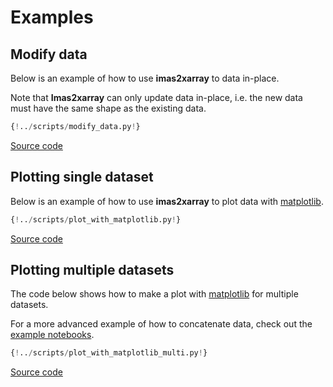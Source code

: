 # Examples

## Modify data

Below is an example of how to use **imas2xarray** to data in-place.

Note that **Imas2xarray** can only update data in-place, i.e. the new data must have the same shape as the existing data.

```python
{!../scripts/modify_data.py!}
```

[Source code](https://github.com/duqtools/imas2xarray/tree/main/scripts/modify_data.py)

## Plotting single dataset

Below is an example of how to use **imas2xarray** to plot data with [matplotlib](https://matplotlib.org/).

```python
{!../scripts/plot_with_matplotlib.py!}
```

[Source code](https://github.com/duqtools/imas2xarray/tree/main/scripts/plot_with_matplotlib.py)

## Plotting multiple datasets

The code below shows how to make a plot with [matplotlib](https://matplotlib.org/) for multiple datasets.

For a more advanced example of how to concatenate data, check out the [example notebooks](./notebooks/xarray.ipynb).

```python
{!../scripts/plot_with_matplotlib_multi.py!}
```

[Source code](https://github.com/duqtools/imas2xarray/tree/main/scripts/plot_with_matplotlib_multi.py)
